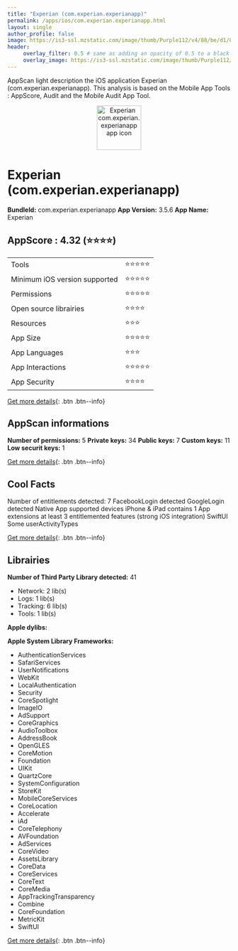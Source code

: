 ```yaml
---
title: "Experian (com.experian.experianapp)"
permalink: /apps/ios/com.experian.experianapp.html
layout: single
author_profile: false
image: https://is3-ssl.mzstatic.com/image/thumb/Purple112/v4/88/be/d1/88bed1fe-cf2f-f11c-fcbd-eb8ce12ba0c2/AppIcon-1x_U007emarketing-0-7-0-85-220.png/512x512bb.jpg
header: 
     overlay_filter: 0.5 # same as adding an opacity of 0.5 to a black background
     overlay_image: https://is3-ssl.mzstatic.com/image/thumb/Purple112/v4/88/be/d1/88bed1fe-cf2f-f11c-fcbd-eb8ce12ba0c2/AppIcon-1x_U007emarketing-0-7-0-85-220.png/512x512bb.jpg
---
```

AppScan light description the iOS application Experian (com.experian.experianapp). This analysis is based on the Mobile App Tools : AppScore, Audit and the Mobile Audit App Tool.

  
  
<div style="text-align: center;"><img src="https://is3-ssl.mzstatic.com/image/thumb/Purple112/v4/88/be/d1/88bed1fe-cf2f-f11c-fcbd-eb8ce12ba0c2/AppIcon-1x_U007emarketing-0-7-0-85-220.png/512x512bb.jpg" width="100" height="100" alt="Experian com.experian.experianapp app icon"></div>  
  
# Experian (com.experian.experianapp)

**BundleId:** com.experian.experianapp
**App Version:** 3.5.6
**App Name:** Experian


## AppScore : 4.32 (⭐️⭐️⭐️⭐️) 

<table>
<tr><td> Tools </td><td> ⭐️⭐️⭐️⭐️⭐️ </td></tr>
<tr><td> Minimum iOS version supported </td><td> ⭐️⭐️⭐️⭐️⭐️ </td></tr>
<tr><td> Permissions </td><td> ⭐️⭐️⭐️⭐️⭐️ </td></tr>
<tr><td> Open source librairies </td><td> ⭐️⭐️⭐️⭐️ </td></tr>
<tr><td> Resources </td><td> ⭐️⭐️⭐️ </td></tr>
<tr><td> App Size </td><td> ⭐️⭐️⭐️⭐️⭐️ </td></tr>
<tr><td> App Languages </td><td> ⭐️⭐️⭐️ </td></tr>
<tr><td> App Interactions </td><td> ⭐️⭐️⭐️⭐️⭐️ </td></tr>
<tr><td> App Security </td><td> ⭐️⭐️⭐️⭐️ </td></tr>
</table>

[Get more details](/pricing.html){: .btn .btn--info}  
  
## AppScan informations 

**Number of permissions:** 5
**Private keys:** 34
**Public keys:** 7
**Custom keys:** 11
**Low securit keys:** 1
  
[Get more details](/pricing.html){: .btn .btn--info}

## Cool Facts

Number of entitlements detected: 7
FacebookLogin detected
GoogleLogin detected
Native App
supported devices iPhone & iPad
contains 1 App extensions
at least 3 entitlemented features (strong iOS integration)
SwiftUI
Some userActivityTypes
  
[Get more details](/pricing.html){: .btn .btn--info}

## Librairies 
**Number of Third Party Library detected:** 41
- Network: 2 lib(s)
- Logs: 1 lib(s)
- Tracking: 6 lib(s)
- Tools: 1 lib(s)

**Apple dylibs:**


**Apple System Library Frameworks:**
- AuthenticationServices
- SafariServices
- UserNotifications
- WebKit
- LocalAuthentication
- Security
- CoreSpotlight
- ImageIO
- AdSupport
- CoreGraphics
- AudioToolbox
- AddressBook
- OpenGLES
- CoreMotion
- Foundation
- UIKit
- QuartzCore
- SystemConfiguration
- StoreKit
- MobileCoreServices
- CoreLocation
- Accelerate
- iAd
- CoreTelephony
- AVFoundation
- AdServices
- CoreVideo
- AssetsLibrary
- CoreData
- CoreServices
- CoreText
- CoreMedia
- AppTrackingTransparency
- Combine
- CoreFoundation
- MetricKit
- SwiftUI


  
[Get more details](/pricing.html){: .btn .btn--info}

